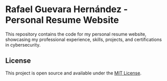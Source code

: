 # Rafael Guevara Hernández - Personal Resume Website

This repository contains the code for my personal resume website, showcasing my professional experience, skills, projects, and certifications in cybersecurity.

## License

This project is open source and available under the [MIT License](LICENSE). 